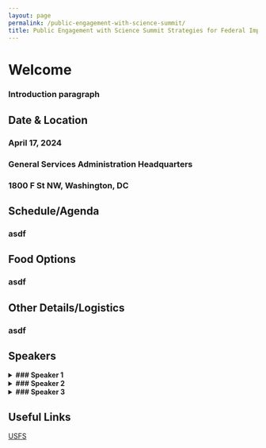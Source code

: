 ```yaml
---
layout: page
permalink: /public-engagement-with-science-summit/
title: Public Engagement with Science Summit Strategies for Federal Implementation
---
```

# Welcome
### Introduction paragraph



## Date & Location
### April 17, 2024<br>
### General Services Administration Headquarters<br>
### 1800 F St NW, Washington, DC


## Schedule/Agenda
### asdf




## Food Options
### asdf




## Other Details/Logistics
### asdf




## Speakers
<details>
  <summary><b>### Speaker 1</b></summary>
  <p>Here is their bio.</p>
</details>

<details>
  <summary><b>### Speaker 2</b></summary>
  <p>Here is their bio.</p>
</details>

<details>
  <summary><b>### Speaker 3</b></summary>
  <p>Here is their bio.</p>
</details>


## Useful Links

[USFS](https://www.citizenscience.gov/catalog/usfs)

